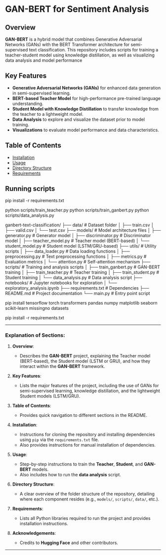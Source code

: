 # GAN-BERT for Sentiment Analysis

## Overview
**GAN-BERT** is a hybrid model that combines Generative Adversarial Networks (GANs) with the BERT Transformer architecture for semi-supervised text classification. This repository includes scripts for training a teacher-student model using knowledge distillation, as well as visualizing data analysis and model performance

## Key Features
- **Generative Adversarial Networks (GANs)** for enhanced data generation in semi-supervised learning.
- **BERT-based Teacher Model** for high-performance pre-trained language understanding.
- **Student Model with Knowledge Distillation** to transfer knowledge from the teacher to a lightweight model.
- **Data Analysis** to explore and visualize the dataset prior to model training.
- **Visualizations** to evaluate model performance and data characteristics.

## Table of Contents
- [Installation](#installation)
- [Usage](#usage)
- [Directory Structure](#directory-structure)
- [Requirements](#requirements)


## Running scripts
pip install -r requirements.txt

python scripts/train_teacher.py
python scripts/train_ganbert.py
python scripts/data_analysis.py


ganbert-text-classification/
├── data/                   # Dataset folder
│   ├── train.csv
│   ├── valid.csv
│   └── test.csv
├── models/                 # Model architecture files
│   ├── generator.py        # Generator model
│   ├── discriminator.py    # Discriminator model
│   ├── teacher_model.py    # Teacher model (BERT-based)
│   └── student_model.py    # Student model (LSTM/GRU-based)
├── utils/                  # Utility scripts
│   ├── data_loader.py      # Data loading functions
│   ├── preprocessing.py    # Text preprocessing functions
│   ├── metrics.py          # Evaluation metrics
│   └── attention.py        # Self-attention mechanism
├── scripts/                # Training and analysis scripts
│   ├── train_ganbert.py    # GAN-BERT training
│   ├── train_teacher.py    # Teacher training
│   ├── train_student.py    # Student training
│   └── data_analysis.py    # Data analysis script
├── notebooks/              # Jupyter notebooks for exploration
│   └── exploratory_analysis.ipynb
├── requirements.txt        # Dependencies
├── README.md               # Project documentation
└── main.py                 # Entry point script




pip install tensorflow torch transformers pandas numpy matplotlib seaborn scikit-learn missingno datasets


pip install -r requirements.txt


---

### **Explanation of Sections:**

1. **Overview**: 
   - Describes the **GAN-BERT** project, explaining the Teacher model (BERT-based), the Student model (LSTM or GRU), and how they interact within the **GAN-BERT** framework.

2. **Key Features**: 
   - Lists the major features of the project, including the use of GANs for semi-supervised learning, knowledge distillation, and the lightweight Student models (LSTM/GRU).

3. **Table of Contents**: 
   - Provides quick navigation to different sections in the README.

4. **Installation**:
   - Instructions for cloning the repository and installing dependencies using `pip` via the `requirements.txt` file.
   - Also provides instructions for manual installation of dependencies.

5. **Usage**:
   - Step-by-step instructions to train the **Teacher**, **Student**, and **GAN-BERT** models.
   - Also includes how to run the **data analysis** script.

6. **Directory Structure**:
   - A clear overview of the folder structure of the repository, detailing where each component resides (e.g., `models/`, `scripts/`, `data/`, etc.).

7. **Requirements**:
   - Lists all Python libraries required to run the project and provides installation instructions.


8. **Acknowledgements**:
   - Credits to **Hugging Face** and other contributors.

---


